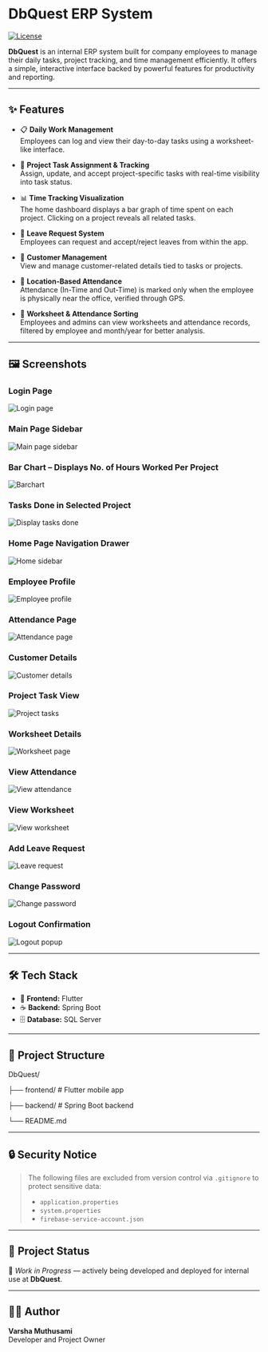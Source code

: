 # DbQuest ERP System

[![License](https://img.shields.io/badge/License-Apache_2.0-blue.svg)](LICENSE)

**DbQuest** is an internal ERP system built for company employees to manage their daily tasks, project tracking, and time management efficiently. It offers a simple, interactive interface backed by powerful features for productivity and reporting.

---

## ✨ Features

- 📋 **Daily Work Management**  
  Employees can log and view their day-to-day tasks using a worksheet-like interface.

- 📁 **Project Task Assignment & Tracking**  
  Assign, update, and accept project-specific tasks with real-time visibility into task status.

- 📊 **Time Tracking Visualization**  
  The home dashboard displays a bar graph of time spent on each project. Clicking on a project reveals all related tasks.

- 🛫 **Leave Request System**  
  Employees can request and accept/reject leaves from within the app.

- 👥 **Customer Management**  
  View and manage customer-related details tied to tasks or projects.

- 📍 **Location-Based Attendance**  
  Attendance (In-Time and Out-Time) is marked only when the employee is physically near the office, verified through GPS.

- 📅 **Worksheet & Attendance Sorting**  
  Employees and admins can view worksheets and attendance records, filtered by employee and month/year for better analysis.

---

## 🖼️ Screenshots

### Login Page
![Login page](assets/screenshots/login_page.jpeg)

### Main Page Sidebar
![Main page sidebar](assets/screenshots/main_page_sidebar.jpeg)

### Bar Chart – Displays No. of Hours Worked Per Project
![Barchart](assets/screenshots/homepage_barchart.jpeg)

### Tasks Done in Selected Project
![Display tasks done](assets/screenshots/barchart_project_tasks.jpeg)

### Home Page Navigation Drawer
![Home sidebar](assets/screenshots/homepage_sidebar.jpeg)

### Employee Profile
![Employee profile](assets/screenshots/employee_profile.jpeg)

### Attendance Page
![Attendance page](assets/screenshots/attendance_page.jpeg)

### Customer Details
![Customer details](assets/screenshots/customer_details_page.jpeg)

### Project Task View
![Project tasks](assets/screenshots/project_tasks_page.jpeg)

### Worksheet Details
![Worksheet page](assets/screenshots/worksheet_page.jpeg)

### View Attendance
![View attendance](assets/screenshots/view_attendance.jpeg)

### View Worksheet
![View worksheet](assets/screenshots/view_worksheet.jpeg)

### Add Leave Request
![Leave request](assets/screenshots/adding_leave_request.jpeg)

### Change Password
![Change password](assets/screenshots/change_password.jpeg)

### Logout Confirmation
![Logout popup](assets/screenshots/logout_popup.jpeg)

---

## 🛠 Tech Stack

- 💙 **Frontend:** Flutter  
- ☕ **Backend:** Spring Boot  
- 🗄️ **Database:** SQL Server

---

## 📁 Project Structure

DbQuest/

├── frontend/ # Flutter mobile app

├── backend/ # Spring Boot backend

└── README.md

---

## 🔒 Security Notice

> The following files are excluded from version control via `.gitignore` to protect sensitive data:
> 
> - `application.properties`
> - `system.properties`
> - `firebase-service-account.json`

---

## 📌 Project Status

🚧 *Work in Progress* — actively being developed and deployed for internal use at **DbQuest**.

---

## 👩‍💻 Author

**Varsha Muthusami**  
Developer and Project Owner
